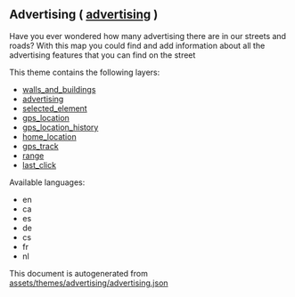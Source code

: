 [//]: # (WARNING: this file is automatically generated. Please find the sources at the bottom and edit those sources)

 Advertising ( [advertising](https://mapcomplete.osm.be/advertising) ) 
-----------------------------------------------------------------------



Have you ever wondered how many advertising there are in our streets and roads? With this map you could find and add information about all the advertising features that you can find on the street

This theme contains the following layers:



  - [walls_and_buildings](../Layers/walls_and_buildings.md)
  - [advertising](../Layers/advertising.md)
  - [selected_element](../Layers/selected_element.md)
  - [gps_location](../Layers/gps_location.md)
  - [gps_location_history](../Layers/gps_location_history.md)
  - [home_location](../Layers/home_location.md)
  - [gps_track](../Layers/gps_track.md)
  - [range](../Layers/range.md)
  - [last_click](../Layers/last_click.md)


Available languages:



  - en
  - ca
  - es
  - de
  - cs
  - fr
  - nl
 

This document is autogenerated from [assets/themes/advertising/advertising.json](https://github.com/pietervdvn/MapComplete/blob/develop/assets/themes/advertising/advertising.json)
